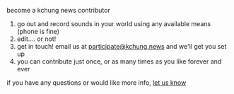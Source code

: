 become a kchung news contributor

1. go out and record sounds in your world using any available means (phone is fine)
2. edit.... or not!
3. get in touch! email us at [participate@kchung.news](mailto:participate@kchung.news) and we'll get you set up
4. you can contribute just once, or as many times as you like forever and ever

if you have any questions or would like more info, [let us know](mailto:participate@kchung.news)
